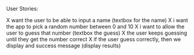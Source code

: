 User Stories: 

X want the user to be able to input a name (textbox for the name)
X i want the app to pick a random number between 0 and 10
X i want to allow the user to guess that number (textbox the guess)
X the user keeps guessing until they get the number correct
X if the user guess correctly, then we display and success message (display results)

